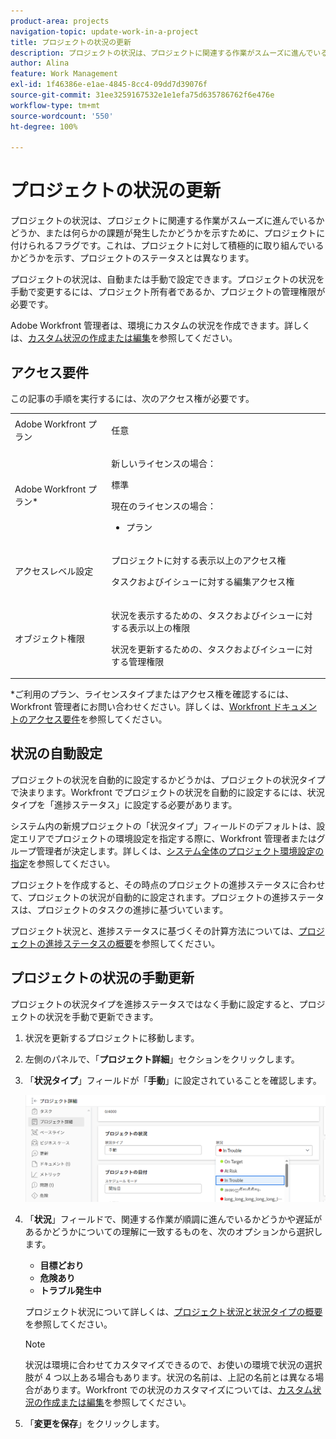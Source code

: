 ```yaml
---
product-area: projects
navigation-topic: update-work-in-a-project
title: プロジェクトの状況の更新
description: プロジェクトの状況は、プロジェクトに関連する作業がスムーズに進んでいるかどうか、または何らかの課題が発生したかどうかを示すために、プロジェクトに付けられるフラグです。これは、プロジェクトに対して積極的に取り組んでいるかどうかを示す、プロジェクトのステータスとは異なります。
author: Alina
feature: Work Management
exl-id: 1f46386e-e1ae-4845-8cc4-09dd7d39076f
source-git-commit: 31ee3259167532e1e1efa75d635786762f6e476e
workflow-type: tm+mt
source-wordcount: '550'
ht-degree: 100%

---
```


# プロジェクトの状況の更新

プロジェクトの状況は、プロジェクトに関連する作業がスムーズに進んでいるかどうか、または何らかの課題が発生したかどうかを示すために、プロジェクトに付けられるフラグです。これは、プロジェクトに対して積極的に取り組んでいるかどうかを示す、プロジェクトのステータスとは異なります。

プロジェクトの状況は、自動または手動で設定できます。プロジェクトの状況を手動で変更するには、プロジェクト所有者であるか、プロジェクトの管理権限が必要です。

Adobe Workfront 管理者は、環境にカスタムの状況を作成できます。詳しくは、[カスタム状況の作成または編集](../../../administration-and-setup/customize-workfront/create-manage-custom-conditions/create-edit-custom-conditions.md)を参照してください。

## アクセス要件

この記事の手順を実行するには、次のアクセス権が必要です。

<table style="table-layout:auto"> 
 <col> 
 <col> 
 <tbody> 
  <tr> 
   <td role="rowheader">Adobe Workfront プラン</td> 
   <td><p>任意</p> </td> 
  </tr> 
  <tr> 
   <td role="rowheader">Adobe Workfront プラン*</td> 
   <td>

新しいライセンスの場合：
<p>標準</p>

現在のライセンスの場合：
<ul><li><p>プラン</p>
    </td> 
  </tr> 
  <tr> 
   <td role="rowheader">アクセスレベル設定</td> 
   <td> <p>プロジェクトに対する表示以上のアクセス権</p> <p>タスクおよびイシューに対する編集アクセス権 </p> </td> 
  </tr> 
  <tr> 
   <td role="rowheader">オブジェクト権限</td> 
   <td> <p>状況を表示するための、タスクおよびイシューに対する表示以上の権限</p>
   <p>状況を更新するための、タスクおよびイシューに対する管理権限</p>
     </td> 
  </tr> 
 </tbody> 
</table>

*ご利用のプラン、ライセンスタイプまたはアクセス権を確認するには、Workfront 管理者にお問い合わせください。詳しくは、[Workfront ドキュメントのアクセス要件](/help/quicksilver/administration-and-setup/add-users/access-levels-and-object-permissions/access-level-requirements-in-documentation.md)を参照してください。

## 状況の自動設定

プロジェクトの状況を自動的に設定するかどうかは、プロジェクトの状況タイプで決まります。Workfront でプロジェクトの状況を自動的に設定するには、状況タイプを「進捗ステータス」に設定する必要があります。

システム内の新規プロジェクトの「状況タイプ」フィールドのデフォルトは、設定エリアでプロジェクトの環境設定を指定する際に、Workfront 管理者またはグループ管理者が決定します。詳しくは、[システム全体のプロジェクト環境設定の指定](../../../administration-and-setup/set-up-workfront/configure-system-defaults/set-project-preferences.md)を参照してください。

プロジェクトを作成すると、その時点のプロジェクトの進捗ステータスに合わせて、プロジェクトの状況が自動的に設定されます。プロジェクトの進捗ステータスは、プロジェクトのタスクの進捗に基づいています。

プロジェクト状況と、進捗ステータスに基づくその計算方法については、[プロジェクトの進捗ステータスの概要](../../../manage-work/projects/planning-a-project/project-progress-status.md)を参照してください。

## プロジェクトの状況の手動更新

プロジェクトの状況タイプを進捗ステータスではなく手動に設定すると、プロジェクトの状況を手動で更新できます。

1. 状況を更新するプロジェクトに移動します。
1. 左側のパネルで、「**プロジェクト詳細**」セクションをクリックします。

1. 「**状況タイプ**」フィールドが「**手動**」に設定されていることを確認します。

   ![](assets/project-details-overview-edit-enabled-with-condition-shot-nwe-350x251.png)

1. 「**状況**」フィールドで、関連する作業が順調に進んでいるかどうかや遅延があるかどうかについての理解に一致するものを、次のオプションから選択します。

   * **目標どおり**
   * **危険あり**
   * **トラブル発生中**

   プロジェクト状況について詳しくは、[プロジェクト状況と状況タイプの概要](../../../manage-work/projects/manage-projects/project-condition-and-condition-type.md)を参照してください。

   >[!NOTE]
   >
   >状況は環境に合わせてカスタマイズできるので、お使いの環境で状況の選択肢が 4 つ以上ある場合もあります。状況の名前は、上記の名前とは異なる場合があります。Workfront での状況のカスタマイズについては、[カスタム状況の作成または編集](../../../administration-and-setup/customize-workfront/create-manage-custom-conditions/create-edit-custom-conditions.md)を参照してください。

1. 「**変更を保存**」をクリックします。
